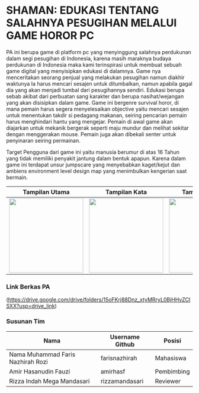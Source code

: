 # SHAMAN: EDUKASI TENTANG SALAHNYA PESUGIHAN MELALUI GAME HOROR PC

PA ini berupa game di platform pc yang menyinggung salahnya perdukunan dalam segi pesugihan di Indonesia, karena masih maraknya budaya perdukunan di Indonesia maka kami terinspirasi untuk membuat sebuah game digital yang menyisipkan edukasi di dalamnya. Game nya menceritakan seorang penjual yang melakukan pesugihan namun diakhir waktunya Ia harus mencari sesajen untuk ditumbalkan, namun apabila gagal dia yang akan menjadi tumbal dari pesugihannya sendiri. Edukasi berupa sebab akibat dari perbuatan sang karakter dan berupa nasihat/wejangan yang akan disisipkan dalam game. Game ini bergenre survival horor, di mana pemain harus segera menyelesaikan objective yaitu mencari sesajen untuk menentukan takdir si pedagang makanan, seiring pencarian pemain harus menghindari hantu yang mengejar. Pemain di awal game akan diajarkan untuk mekanik bergerak seperti maju mundur dan melihat sekitar dengan menggerakan mouse. Pemain juga akan dibekali senter untuk penyinaran seiring permainan.

Target Pengguna dari game ini yaitu manusia berumur di atas 16 Tahun yang tidak memiliki penyakit jantung dalam bentuk apapun. Karena dalam game ini terdapat unsur jumpscare yang menyebabkan kaget/kejut dan ambiens environment level design map yang menimbulkan kengerian saat bermain.

Tampilan Utama                              | Tampilan Kata                              | Tampilan Praktik
--------------------------------------------|--------------------------------------------|--------------------------------------------
<img src="screenshots/pic1.png" width="200">|<img src="screenshots/pic2.png" width="200">|<img src="screenshots/pic3.png" width="200">

### Link Berkas PA

(https://drive.google.com/drive/folders/15oFKrj88Dnz_xtyMRryL0BjHHvZCISXX?usp=drive_link)

### Susunan Tim

Nama            | Username Github | Posisi
----------------|-----------------|-----------
Nama Muhammad Faris Nazhirah Rozi | farisnazhirah    | Mahasiswa
Amir Hasanudin Fauzi | amirhasf     | Pembimbing
Rizza Indah Mega Mandasari   | rizzamandasari     | Reviewer
